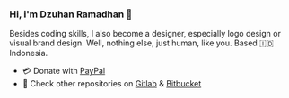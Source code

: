 ### Hi, i'm Dzuhan Ramadhan 👋


Besides coding skills, I also become a designer, especially logo design or visual brand design. Well, nothing else, just human, like you. Based 🇮🇩 Indonesia.

* 💳 Donate with [PayPal](https://paypal.me/dzuhanramadhan)
* 📂 Check other repositories on [Gitlab](https://gitlab.com/dzuhanramadhan) & [Bitbucket](https://bitbucket.org/dzuhanramadhan/)
